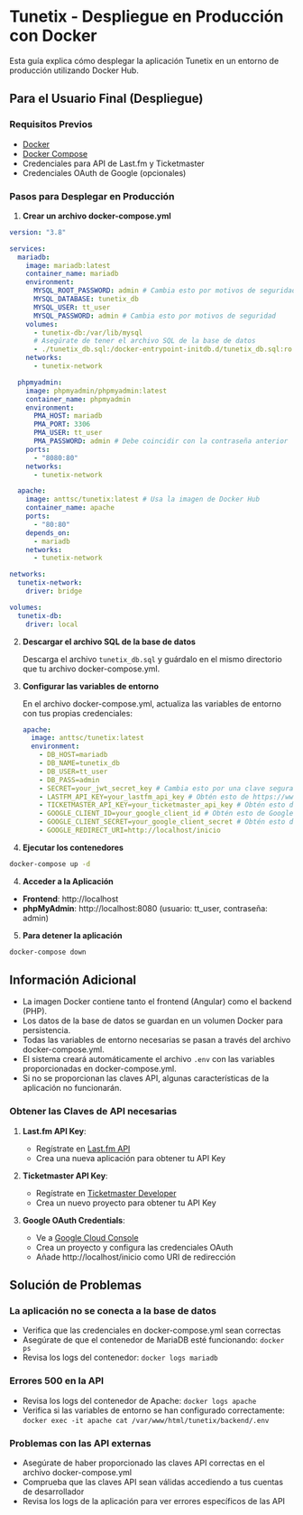 # Tunetix - Despliegue en Producción con Docker

Esta guía explica cómo desplegar la aplicación Tunetix en un entorno de producción utilizando Docker Hub.

## Para el Usuario Final (Despliegue)

### Requisitos Previos

- [Docker](https://docs.docker.com/get-docker/)
- [Docker Compose](https://docs.docker.com/compose/install/)
- Credenciales para API de Last.fm y Ticketmaster
- Credenciales OAuth de Google (opcionales)

### Pasos para Desplegar en Producción

1. **Crear un archivo docker-compose.yml**

```yaml
version: "3.8"

services:
  mariadb:
    image: mariadb:latest
    container_name: mariadb
    environment:
      MYSQL_ROOT_PASSWORD: admin # Cambia esto por motivos de seguridad
      MYSQL_DATABASE: tunetix_db
      MYSQL_USER: tt_user
      MYSQL_PASSWORD: admin # Cambia esto por motivos de seguridad
    volumes:
      - tunetix-db:/var/lib/mysql
      # Asegúrate de tener el archivo SQL de la base de datos
      - ./tunetix_db.sql:/docker-entrypoint-initdb.d/tunetix_db.sql:ro
    networks:
      - tunetix-network

  phpmyadmin:
    image: phpmyadmin/phpmyadmin:latest
    container_name: phpmyadmin
    environment:
      PMA_HOST: mariadb
      PMA_PORT: 3306
      PMA_USER: tt_user
      PMA_PASSWORD: admin # Debe coincidir con la contraseña anterior
    ports:
      - "8080:80"
    networks:
      - tunetix-network

  apache:
    image: anttsc/tunetix:latest # Usa la imagen de Docker Hub
    container_name: apache
    ports:
      - "80:80"
    depends_on:
      - mariadb
    networks:
      - tunetix-network

networks:
  tunetix-network:
    driver: bridge

volumes:
  tunetix-db:
    driver: local
```

2. **Descargar el archivo SQL de la base de datos**

   Descarga el archivo `tunetix_db.sql` y guárdalo en el mismo directorio que tu archivo docker-compose.yml.

3. **Configurar las variables de entorno**

   En el archivo docker-compose.yml, actualiza las variables de entorno con tus propias credenciales:

   ```yaml
   apache:
     image: anttsc/tunetix:latest
     environment:
       - DB_HOST=mariadb
       - DB_NAME=tunetix_db
       - DB_USER=tt_user
       - DB_PASS=admin
       - SECRET=your_jwt_secret_key # Cambia esto por una clave segura para JWT
       - LASTFM_API_KEY=your_lastfm_api_key # Obtén esto de https://www.last.fm/api/account/create
       - TICKETMASTER_API_KEY=your_ticketmaster_api_key # Obtén esto de https://developer.ticketmaster.com/
       - GOOGLE_CLIENT_ID=your_google_client_id # Obtén esto de Google Cloud Console
       - GOOGLE_CLIENT_SECRET=your_google_client_secret # Obtén esto de Google Cloud Console
       - GOOGLE_REDIRECT_URI=http://localhost/inicio
   ```

4. **Ejecutar los contenedores**

```bash
docker-compose up -d
```

4. **Acceder a la Aplicación**

- **Frontend**: http://localhost
- **phpMyAdmin**: http://localhost:8080 (usuario: tt_user, contraseña: admin)

5. **Para detener la aplicación**

```bash
docker-compose down
```

## Información Adicional

- La imagen Docker contiene tanto el frontend (Angular) como el backend (PHP).
- Los datos de la base de datos se guardan en un volumen Docker para persistencia.
- Todas las variables de entorno necesarias se pasan a través del archivo docker-compose.yml.
- El sistema creará automáticamente el archivo `.env` con las variables proporcionadas en docker-compose.yml.
- Si no se proporcionan las claves API, algunas características de la aplicación no funcionarán.

### Obtener las Claves de API necesarias

1. **Last.fm API Key**:

   - Regístrate en [Last.fm API](https://www.last.fm/api/account/create)
   - Crea una nueva aplicación para obtener tu API Key

2. **Ticketmaster API Key**:

   - Regístrate en [Ticketmaster Developer](https://developer.ticketmaster.com/)
   - Crea un nuevo proyecto para obtener tu API Key

3. **Google OAuth Credentials**:
   - Ve a [Google Cloud Console](https://console.cloud.google.com/)
   - Crea un proyecto y configura las credenciales OAuth
   - Añade http://localhost/inicio como URI de redirección

## Solución de Problemas

### La aplicación no se conecta a la base de datos

- Verifica que las credenciales en docker-compose.yml sean correctas
- Asegúrate de que el contenedor de MariaDB esté funcionando: `docker ps`
- Revisa los logs del contenedor: `docker logs mariadb`

### Errores 500 en la API

- Revisa los logs del contenedor de Apache: `docker logs apache`
- Verifica si las variables de entorno se han configurado correctamente: `docker exec -it apache cat /var/www/html/tunetix/backend/.env`

### Problemas con las API externas

- Asegúrate de haber proporcionado las claves API correctas en el archivo docker-compose.yml
- Comprueba que las claves API sean válidas accediendo a tus cuentas de desarrollador
- Revisa los logs de la aplicación para ver errores específicos de las API
